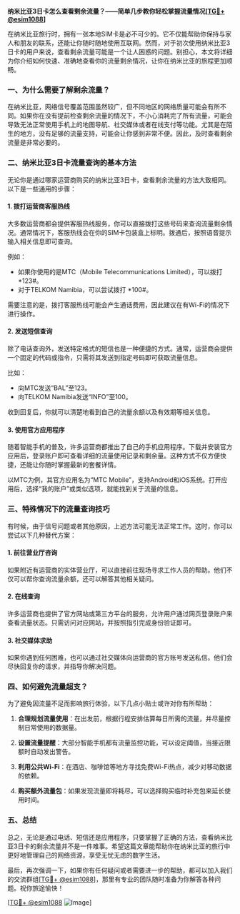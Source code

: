 **纳米比亚3日卡怎么查看剩余流量？——简单几步教你轻松掌握流量情况[[TG💪+ @esim1088](https://t.me/s/esim1088)]**

在纳米比亚旅行时，拥有一张本地SIM卡是必不可少的。它不仅能帮助你保持与家人和朋友的联系，还能让你随时随地使用互联网。然而，对于初次使用纳米比亚3日卡的用户来说，查看剩余流量可能是一个让人困惑的问题。别担心，本文将详细为你介绍如何快速、准确地查看你的流量剩余情况，让你在纳米比亚的旅程更加顺畅。

### **一、为什么需要了解剩余流量？**
在纳米比亚，网络信号覆盖范围虽然较广，但不同地区的网络质量可能会有所不同。如果你在没有提前检查剩余流量的情况下，不小心消耗完了所有流量，可能会导致无法正常使用手机上的地图导航、社交媒体或者在线支付等功能。尤其是在陌生的地方，没有足够的流量支持，可能会让你感到非常不便。因此，及时查看剩余流量是非常必要的。

### **二、纳米比亚3日卡流量查询的基本方法**
无论你是通过哪家运营商购买的纳米比亚3日卡，查看剩余流量的方法大致相同。以下是一些通用的步骤：

#### **1. 拨打运营商客服热线**
大多数运营商都会提供客服热线服务，你可以直接拨打这些号码来查询流量剩余情况。通常情况下，客服热线会在你的SIM卡包装盒上标明。拨通后，按照语音提示输入相关信息即可查询。

例如：
- 如果你使用的是MTC（Mobile Telecommunications Limited），可以拨打 *123#。
- 对于TELKOM Namibia，可以尝试拨打 *100#。

需要注意的是，拨打客服热线可能会产生通话费用，因此建议在有Wi-Fi的情况下进行操作。

#### **2. 发送短信查询**
除了电话查询外，发送特定格式的短信也是一种便捷的方式。通常，运营商会提供一个固定的代码或指令，只需将其发送到指定号码即可获取流量信息。

比如：
- 向MTC发送“BAL”至123。
- 向TELKOM Namibia发送“INFO”至100。

收到回复后，你就可以清楚地看到自己的流量余额以及有效期等相关信息。

#### **3. 使用官方应用程序**
随着智能手机的普及，许多运营商都推出了自己的手机应用程序。下载并安装官方应用后，登录账户即可查看详细的流量使用记录和剩余量。这种方式不仅方便快捷，还能让你随时掌握最新的套餐详情。

以MTC为例，其官方应用名为“MTC Mobile”，支持Android和iOS系统。打开应用后，选择“我的账户”或类似选项，就能找到关于流量的信息。

### **三、特殊情况下的流量查询技巧**
有时候，由于信号问题或者其他原因，上述方法可能无法正常工作。这时，你可以尝试以下几种替代方案：

#### **1. 前往营业厅咨询**
如果附近有运营商的实体营业厅，可以直接前往现场寻求工作人员的帮助。他们不仅可以帮你查询流量余额，还可以解答其他相关疑问。

#### **2. 在线查询**
许多运营商也提供了官方网站或第三方平台的服务，允许用户通过网页登录账户来查看流量状态。只需访问对应网站，并按照指引完成身份验证即可。

#### **3. 社交媒体求助**
如果你遇到任何困难，也可以通过社交媒体向运营商的官方账号发送私信。他们会尽快回复你的请求，并指导你解决问题。

### **四、如何避免流量超支？**
为了避免因流量不足而影响旅行体验，以下几点小贴士或许对你有所帮助：

1. **合理规划流量使用**：在出发前，根据行程安排估算每日所需的流量，并尽量控制日常使用的数据量。
   
2. **设置流量提醒**：大部分智能手机都有流量监控功能，可以设定阈值，当接近限额时自动发出警告。

3. **利用公共Wi-Fi**：在酒店、咖啡馆等地方寻找免费Wi-Fi热点，减少对移动数据的依赖。

4. **购买额外流量包**：如果发现流量即将耗尽，可以选择购买临时补充包来延长使用时间。

### **五、总结**
总之，无论是通过电话、短信还是应用程序，只要掌握了正确的方法，查看纳米比亚3日卡的剩余流量并不是一件难事。希望这篇文章能帮助你在纳米比亚的旅行中更好地管理自己的网络资源，享受无忧无虑的数字生活。

最后，再次强调一下，如果你有任何疑问或者需要进一步的帮助，都可以加入我们的交流群组[[TG💪+ @esim1088](https://t.me/s/esim1088)]，那里有专业的团队随时准备为你解答各种问题。祝你旅途愉快！

[[TG💪+ @esim1088](https://t.me/s/esim1088) ![Image](https://i.postimg.cc/4NQfJmqS/Snipaste-2025-05-13-00-14-12.png)]